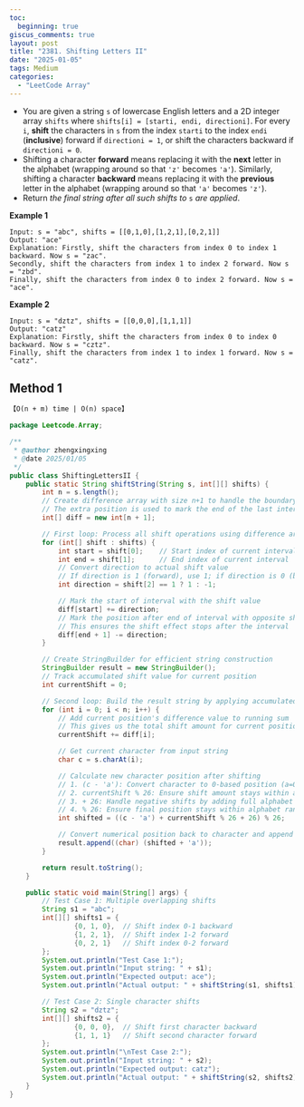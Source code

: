 ```yaml
---
toc:
  beginning: true
giscus_comments: true
layout: post
title: "2381. Shifting Letters II"
date: "2025-01-05"
tags: Medium
categories:
  - "LeetCode Array"
---
```



- You are given a string `s` of lowercase English letters and a 2D integer array `shifts` where `shifts[i] = [starti, endi, directioni]`. For every `i`, **shift** the characters in `s` from the index `starti` to the index `endi` (**inclusive**) forward if `directioni = 1`, or shift the characters backward if `directioni = 0`.
- Shifting a character **forward** means replacing it with the **next** letter in the alphabet (wrapping around so that `'z'` becomes `'a'`). Similarly, shifting a character **backward** means replacing it with the **previous** letter in the alphabet (wrapping around so that `'a'` becomes `'z'`).
- Return *the final string after all such shifts to* `s` *are applied*.

**Example 1**

```
Input: s = "abc", shifts = [[0,1,0],[1,2,1],[0,2,1]]
Output: "ace"
Explanation: Firstly, shift the characters from index 0 to index 1 backward. Now s = "zac".
Secondly, shift the characters from index 1 to index 2 forward. Now s = "zbd".
Finally, shift the characters from index 0 to index 2 forward. Now s = "ace".
```

**Example 2**

```
Input: s = "dztz", shifts = [[0,0,0],[1,1,1]]
Output: "catz"
Explanation: Firstly, shift the characters from index 0 to index 0 backward. Now s = "cztz".
Finally, shift the characters from index 1 to index 1 forward. Now s = "catz".
```

## Method 1

```tex
【O(n + m) time | O(n) space】
```

```java
package Leetcode.Array;

/**
 * @author zhengxingxing
 * @date 2025/01/05
 */
public class ShiftingLettersII {
    public static String shiftString(String s, int[][] shifts) {
        int n = s.length();
        // Create difference array with size n+1 to handle the boundary case
        // The extra position is used to mark the end of the last interval
        int[] diff = new int[n + 1];

        // First loop: Process all shift operations using difference array technique
        for (int[] shift : shifts) {
            int start = shift[0];    // Start index of current interval
            int end = shift[1];      // End index of current interval
            // Convert direction to actual shift value
            // If direction is 1 (forward), use 1; if direction is 0 (backward), use -1
            int direction = shift[2] == 1 ? 1 : -1;

            // Mark the start of interval with the shift value
            diff[start] += direction;
            // Mark the position after end of interval with opposite shift value
            // This ensures the shift effect stops after the interval
            diff[end + 1] -= direction;
        }

        // Create StringBuilder for efficient string construction
        StringBuilder result = new StringBuilder();
        // Track accumulated shift value for current position
        int currentShift = 0;

        // Second loop: Build the result string by applying accumulated shifts
        for (int i = 0; i < n; i++) {
            // Add current position's difference value to running sum
            // This gives us the total shift amount for current position
            currentShift += diff[i];

            // Get current character from input string
            char c = s.charAt(i);

            // Calculate new character position after shifting
            // 1. (c - 'a'): Convert character to 0-based position (a=0, b=1, ...)
            // 2. currentShift % 26: Ensure shift amount stays within alphabet range
            // 3. + 26: Handle negative shifts by adding full alphabet length
            // 4. % 26: Ensure final position stays within alphabet range (0-25)
            int shifted = ((c - 'a') + currentShift % 26 + 26) % 26;

            // Convert numerical position back to character and append to result
            result.append((char) (shifted + 'a'));
        }

        return result.toString();
    }

    public static void main(String[] args) {
        // Test Case 1: Multiple overlapping shifts
        String s1 = "abc";
        int[][] shifts1 = {
                {0, 1, 0},  // Shift index 0-1 backward
                {1, 2, 1},  // Shift index 1-2 forward
                {0, 2, 1}   // Shift index 0-2 forward
        };
        System.out.println("Test Case 1:");
        System.out.println("Input string: " + s1);
        System.out.println("Expected output: ace");
        System.out.println("Actual output: " + shiftString(s1, shifts1));

        // Test Case 2: Single character shifts
        String s2 = "dztz";
        int[][] shifts2 = {
                {0, 0, 0},  // Shift first character backward
                {1, 1, 1}   // Shift second character forward
        };
        System.out.println("\nTest Case 2:");
        System.out.println("Input string: " + s2);
        System.out.println("Expected output: catz");
        System.out.println("Actual output: " + shiftString(s2, shifts2));
    }
}

```





